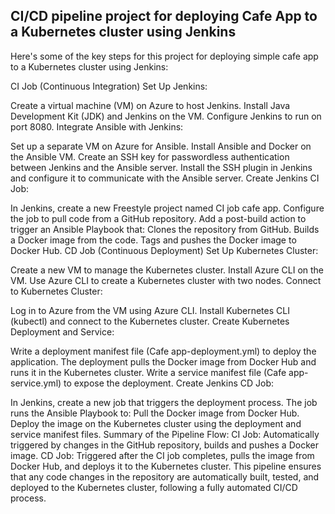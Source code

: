 ## CI/CD pipeline project for deploying Cafe App to a Kubernetes cluster using Jenkins

Here's some of the key steps for this project for deploying simple cafe app to a Kubernetes cluster using Jenkins:

CI Job (Continuous Integration)
Set Up Jenkins:

Create a virtual machine (VM) on Azure to host Jenkins.
Install Java Development Kit (JDK) and Jenkins on the VM.
Configure Jenkins to run on port 8080.
Integrate Ansible with Jenkins:

Set up a separate VM on Azure for Ansible.
Install Ansible and Docker on the Ansible VM.
Create an SSH key for passwordless authentication between Jenkins and the Ansible server.
Install the SSH plugin in Jenkins and configure it to communicate with the Ansible server.
Create Jenkins CI Job:

In Jenkins, create a new Freestyle project named CI job cafe app.
Configure the job to pull code from a GitHub repository.
Add a post-build action to trigger an Ansible Playbook that:
Clones the repository from GitHub.
Builds a Docker image from the code.
Tags and pushes the Docker image to Docker Hub.
CD Job (Continuous Deployment)
Set Up Kubernetes Cluster:

Create a new VM to manage the Kubernetes cluster.
Install Azure CLI on the VM.
Use Azure CLI to create a Kubernetes cluster with two nodes.
Connect to Kubernetes Cluster:

Log in to Azure from the VM using Azure CLI.
Install Kubernetes CLI (kubectl) and connect to the Kubernetes cluster.
Create Kubernetes Deployment and Service:

Write a deployment manifest file (Cafe app-deployment.yml) to deploy the application.
The deployment pulls the Docker image from Docker Hub and runs it in the Kubernetes cluster.
Write a service manifest file (Cafe app-service.yml) to expose the deployment.
Create Jenkins CD Job:

In Jenkins, create a new job that triggers the deployment process.
The job runs the Ansible Playbook to:
Pull the Docker image from Docker Hub.
Deploy the image on the Kubernetes cluster using the deployment and service manifest files.
Summary of the Pipeline Flow:
CI Job: Automatically triggered by changes in the GitHub repository, builds and pushes a Docker image.
CD Job: Triggered after the CI job completes, pulls the image from Docker Hub, and deploys it to the Kubernetes cluster.
This pipeline ensures that any code changes in the repository are automatically built, tested, and deployed to the Kubernetes cluster, following a fully automated CI/CD process.

